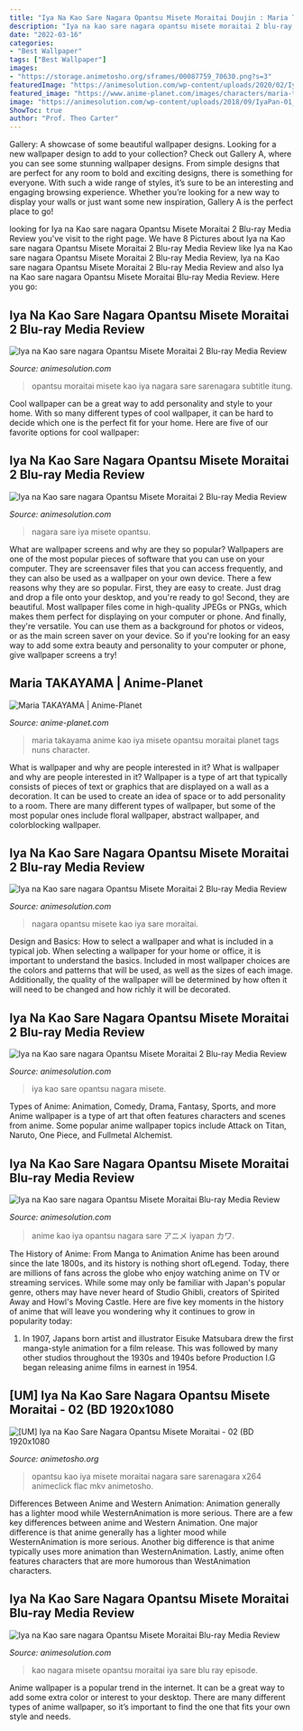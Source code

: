 ```yaml
---
title: "Iya Na Kao Sare Nagara Opantsu Misete Moraitai Doujin : Maria Takayama"
description: "Iya na kao sare nagara opantsu misete moraitai 2 blu-ray media review"
date: "2022-03-16"
categories:
- "Best Wallpaper"
tags: ["Best Wallpaper"]
images:
- "https://storage.animetosho.org/sframes/00087759_70630.png?s=3"
featuredImage: "https://animesolution.com/wp-content/uploads/2020/02/IyaPan-2-02_01.04_2020.02.08_00.53.52_stitch-1440x1536.jpg"
featured_image: "https://www.anime-planet.com/images/characters/maria-takayama-iya-na-kao-sarenagara-opantsu-misete-moraitai-149321.jpg?t=1533325308"
image: "https://animesolution.com/wp-content/uploads/2018/09/IyaPan-01_04.42_2018.09.03_13.33.53.jpg"
ShowToc: true
author: "Prof. Theo Carter"
---
```



Gallery: A showcase of some beautiful wallpaper designs.
Looking for a new wallpaper design to add to your collection? Check out Gallery A, where you can see some stunning wallpaper designs. From simple designs that are perfect for any room to bold and exciting designs, there is something for everyone. With such a wide range of styles, it’s sure to be an interesting and engaging browsing experience. Whether you’re looking for a new way to display your walls or just want some new inspiration, Gallery A is the perfect place to go!
		
		
		
		
		
		
		
	

		
looking for Iya na Kao sare nagara Opantsu Misete Moraitai 2 Blu-ray Media Review you've visit to the right page. We have 8 Pictures about Iya na Kao sare nagara Opantsu Misete Moraitai 2 Blu-ray Media Review like Iya na Kao sare nagara Opantsu Misete Moraitai 2 Blu-ray Media Review, Iya na Kao sare nagara Opantsu Misete Moraitai 2 Blu-ray Media Review and also Iya na Kao sare nagara Opantsu Misete Moraitai Blu-ray Media Review. Here you go:
		
    
## Iya Na Kao Sare Nagara Opantsu Misete Moraitai 2 Blu-ray Media Review

<img loading=lazy src="https://animesolution.com/wp-content/uploads/2020/02/IyaPan-2-03_04.33_2020.02.12_20.52.34.jpg" onerror="this.onerror=null;this.src='https://tse1.mm.bing.net/th?id=OIP.VZFc4t4rYcrq875r7A7RBgHaEK&amp;pid=15.1';" alt="Iya na Kao sare nagara Opantsu Misete Moraitai 2 Blu-ray Media Review">

_Source: animesolution.com_

>opantsu moraitai misete kao iya nagara sare sarenagara subtitle itung. 

	

Cool wallpaper can be a great way to add personality and style to your home. With so many different types of cool wallpaper, it can be hard to decide which one is the perfect fit for your home. Here are five of our favorite options for cool wallpaper: 

    
## Iya Na Kao Sare Nagara Opantsu Misete Moraitai 2 Blu-ray Media Review

<img loading=lazy src="https://animesolution.com/wp-content/uploads/2020/02/IyaPan-2-02_01.04_2020.02.08_00.53.52_stitch-1440x1536.jpg" onerror="this.onerror=null;this.src='https://tse1.mm.bing.net/th?id=OIP.Hc0RpE97NDKslRRj2nVi7wHaH5&amp;pid=15.1';" alt="Iya na Kao sare nagara Opantsu Misete Moraitai 2 Blu-ray Media Review">

_Source: animesolution.com_

>nagara sare iya misete opantsu. 

	

What are wallpaper screens and why are they so popular?
Wallpapers are one of the most popular pieces of software that you can use on your computer. They are screensaver files that you can access frequently, and they can also be used as a wallpaper on your own device. There a few reasons why they are so popular. First, they are easy to create. Just drag and drop a file onto your desktop, and you're ready to go! Second, they are beautiful. Most wallpaper files come in high-quality JPEGs or PNGs, which makes them perfect for displaying on your computer or phone. And finally, they're versatile. You can use them as a background for photos or videos, or as the main screen saver on your device. So if you're looking for an easy way to add some extra beauty and personality to your computer or phone, give wallpaper screens a try!

    
## Maria TAKAYAMA | Anime-Planet

<img loading=lazy src="https://www.anime-planet.com/images/characters/maria-takayama-iya-na-kao-sarenagara-opantsu-misete-moraitai-149321.jpg?t=1533325308" onerror="this.onerror=null;this.src='https://tse2.mm.bing.net/th?id=OIP.KAjfh81sO2wJ_YmMg0Oc8AAAAA&amp;pid=15.1';" alt="Maria TAKAYAMA | Anime-Planet">

_Source: anime-planet.com_

>maria takayama anime kao iya misete opantsu moraitai planet tags nuns character. 

	

What is wallpaper and why are people interested in it?
What is wallpaper and why are people interested in it?
Wallpaper is a type of art that typically consists of pieces of text or graphics that are displayed on a wall as a decoration. It can be used to create an idea of space or to add personality to a room. There are many different types of wallpaper, but some of the most popular ones include floral wallpaper, abstract wallpaper, and colorblocking wallpaper.

    
## Iya Na Kao Sare Nagara Opantsu Misete Moraitai 2 Blu-ray Media Review

<img loading=lazy src="https://animesolution.com/wp-content/uploads/2020/03/IyaPan-2-06_03.03_2020.03.16_00.34.57.jpg" onerror="this.onerror=null;this.src='https://tse3.mm.bing.net/th?id=OIP.sEwD-djQqIV56uu7KHW9WQHaEK&amp;pid=15.1';" alt="Iya na Kao sare nagara Opantsu Misete Moraitai 2 Blu-ray Media Review">

_Source: animesolution.com_

>nagara opantsu misete kao iya sare moraitai. 

	

Design and Basics: How to select a wallpaper and what is included in a typical job.
When selecting a wallpaper for your home or office, it is important to understand the basics. Included in most wallpaper choices are the colors and patterns that will be used, as well as the sizes of each image. Additionally, the quality of the wallpaper will be determined by how often it will need to be changed and how richly it will be decorated.

    
## Iya Na Kao Sare Nagara Opantsu Misete Moraitai 2 Blu-ray Media Review

<img loading=lazy src="https://animesolution.com/wp-content/uploads/2020/02/IyaPan-2-02_03.16_2020.02.08_01.02.27.jpg" onerror="this.onerror=null;this.src='https://tse4.mm.bing.net/th?id=OIP.8zf_stcKK9qdY7ZlLFOZqwHaEK&amp;pid=15.1';" alt="Iya na Kao sare nagara Opantsu Misete Moraitai 2 Blu-ray Media Review">

_Source: animesolution.com_

>iya kao sare opantsu nagara misete. 

	

Types of Anime: Animation, Comedy, Drama, Fantasy, Sports, and more
Anime wallpaper is a type of art that often features characters and scenes from anime. Some popular anime wallpaper topics include Attack on Titan, Naruto, One Piece, and Fullmetal Alchemist.

    
## Iya Na Kao Sare Nagara Opantsu Misete Moraitai Blu-ray Media Review

<img loading=lazy src="https://animesolution.com/wp-content/uploads/2018/09/IyaPan-01_04.42_2018.09.03_13.33.53.jpg" onerror="this.onerror=null;this.src='https://tse2.mm.bing.net/th?id=OIP.ytbRZi3OOFwoaXejAiEhsAHaEK&amp;pid=15.1';" alt="Iya na Kao sare nagara Opantsu Misete Moraitai Blu-ray Media Review">

_Source: animesolution.com_

>anime kao iya opantsu nagara sare アニメ iyapan カワ. 

	

The History of Anime: From Manga to Animation
Anime has been around since the late 1800s, and its history is nothing short ofLegend. Today, there are millions of fans across the globe who enjoy watching anime on TV or streaming services. While some may only be familiar with Japan's popular genre, others may have never heard of Studio Ghibli, creators of Spirited Away and Howl's Moving Castle. Here are five key moments in the history of anime that will leave you wondering why it continues to grow in popularity today:
1) In 1907, Japans born artist and illustrator Eisuke Matsubara drew the first manga-style animation for a film release. This was followed by many other studios throughout the 1930s and 1940s before Production I.G began releasing anime films in earnest in 1954.

    
## [UM] Iya Na Kao Sare Nagara Opantsu Misete Moraitai - 02 (BD 1920x1080

<img loading=lazy src="https://storage.animetosho.org/sframes/00087759_70630.png?s=3" onerror="this.onerror=null;this.src='https://tse3.mm.bing.net/th?id=OIP.k_-TCsoJ9N2bztbJ8C_Q3QHaEK&amp;pid=15.1';" alt="[UM] Iya na Kao Sare Nagara Opantsu Misete Moraitai - 02 (BD 1920x1080">

_Source: animetosho.org_

>opantsu kao iya misete moraitai nagara sare sarenagara x264 animeclick flac mkv animetosho. 

	

Differences Between Anime and Western Animation: Animation generally has a lighter mood while WesternAnimation is more serious.
There are a few key differences between anime and Western Animation. One major difference is that anime generally has a lighter mood while WesternAnimation is more serious. Another big difference is that anime typically uses more animation than WesternAnimation. Lastly, anime often features characters that are more humorous than WestAnimation characters.

    
## Iya Na Kao Sare Nagara Opantsu Misete Moraitai Blu-ray Media Review

<img loading=lazy src="https://animesolution.com/wp-content/uploads/2019/02/IyaPan-05_01.07_2019.02.02_00.55.07.jpg" onerror="this.onerror=null;this.src='https://tse2.mm.bing.net/th?id=OIP.A-o4oX08A94TcsrvTjeNuQHaEK&amp;pid=15.1';" alt="Iya na Kao sare nagara Opantsu Misete Moraitai Blu-ray Media Review">

_Source: animesolution.com_

>kao nagara misete opantsu moraitai iya sare blu ray episode. 

	

Anime wallpaper is a popular trend in the internet. It can be a great way to add some extra color or interest to your desktop. There are many different types of anime wallpaper, so it’s important to find the one that fits your own style and needs.

